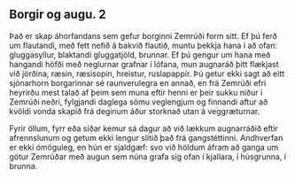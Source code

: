 ## Borgir og augu. 2

Það er skap áhorfandans sem gefur borginni Zemrúði form sitt. Ef þú ferð um flautandi, með fett nefið á bakvið flautið, muntu þekkja hana í að ofan: gluggasyllur, blaktandi gluggatjöld, brunnar. Ef þú gengur um hana með hangandi höfði með neglurnar grafnar í lófana, mun augnaráð þitt flækjast við jörðina, ræsin, ræsisopin, hreistur, ruslapappír. Þú getur ekki sagt að eitt sjónarhorn borgarinnar sé raunverulegra en annað, en frá Zemrúði efri heyrirðu mest talað af þeim sem muna eftir henni er þeir sukku niður í Zemrúði neðri, fylgjandi daglega sömu veglengjum og finnandi aftur að kvöldi vonda skapið frá deginum áður storknað utan á veggræturnar.

Fyrir öllum, fyrr eða síðar kemur sá dagur að við lækkum augnarráðið eftir afrennslunum og getum ekki lengur slitið það frá gangstéttinni. Andhverfan er ekki ómöguleg, en hún er sjaldgæf: svo við höldum áfram að ganga um götur Zemrúðar með augun sem núna grafa sig ofan í kjallara, í húsgrunna, í brunna.